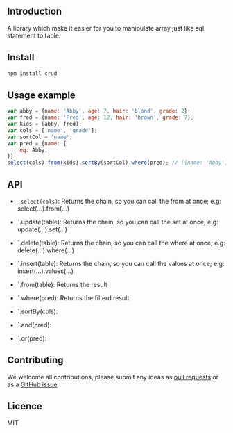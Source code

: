 ## Introduction
A library which make it easier for you to manipulate array just like sql statement to table.


## Install

```bash
npm install crud
```

## Usage example
```js
var abby = {name: 'Abby', age: 7, hair: 'blond', grade: 2};
var fred = {name: 'Fred', age: 12, hair: 'brown', grade: 7};
var kids = [abby, fred];
var cols = ['name', 'grade'];
var sortCol = 'name';
var pred = {name: {
	eq: Abby,
}}
select(cols).from(kids).sortBy(sortCol).where(pred); // [{name: 'Abby', age: 7}]
```
## API
- `.select(cols)`: 
Returns the chain, so you can call the from at once; e.g: select(...).from(...)

- `.update(table):
Returns the chain, so you can call the set at once; e.g: update(...).set(...)

- `.delete(table):
Returns the chain, so you can call the where at once; e.g: delete(...).where(...)

- `.insert(table):
Returns the chain, so you can call the values at once; e.g: insert(...).values(...)

- `.from(table):
Returns the result

- `.where(pred):
Returns the filterd result

- `.sortBy(cols):

- `.and(pred):

- `.or(pred):

## Contributing

We welcome all contributions, please submit any ideas as [pull requests](https://github.com/azl397985856/CRUD/pulls) or as a [GitHub issue](https://github.com/azl397985856/CRUD/issues).
## Licence
MIT

